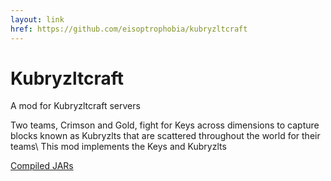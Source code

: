 ```yaml
---
layout: link
href: https://github.com/eisoptrophobia/kubryzltcraft
---
```


# Kubryzltcraft
A mod for Kubryzltcraft servers

Two teams, Crimson and Gold, fight for Keys across dimensions to capture blocks known as Kubryzlts that are scattered throughout the world for their teams\\
This mod implements the Keys and Kubryzlts

[Compiled JARs](https://github.com/eisoptrophobia/kubryzltcraft-bin)
